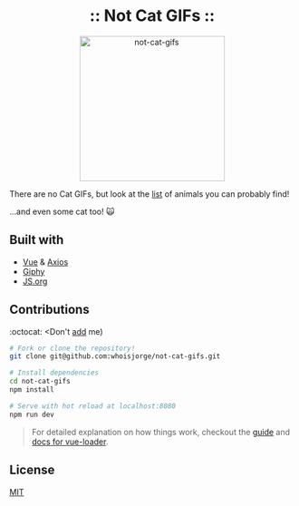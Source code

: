 <h1 align="center">:: Not Cat GIFs ::</h1>
<p align="center">
  <img src="https://cdnjs.cloudflare.com/ajax/libs/emojione/2.2.7/assets/svg/1f63f.svg" width="256" height"256" alt="not-cat-gifs">
  <br>

</p>

There are no Cat GIFs, but look at the [list](/src/animals.js) of animals you can probably find!

...and even some cat too! :scream_cat:


## Built with

- [Vue](vuejs.org) & [Axios](github.com/mzabriskie/axios)
- [Giphy](developers.giphy.com)
- [JS.org](JS.org)


## Contributions

:octocat: <Don't [add](/edit/master/src/animals.js) me)

``` bash
# Fork or clone the repository!
git clone git@github.com:whoisjorge/not-cat-gifs.git

# Install dependencies
cd not-cat-gifs
npm install

# Serve with hot reload at localhost:8080
npm run dev
```

> For detailed explanation on how things work, checkout the [guide](vuejs-templates.github.io/webpack/) and [docs for vue-loader](vuejs.github.io/vue-loader).


<!-- ##
<p align="center">
  <img src="media.gif" width="512" height"512" alt="not-cat-gifs">
</p> -->

## License

[MIT](LICENSE)

